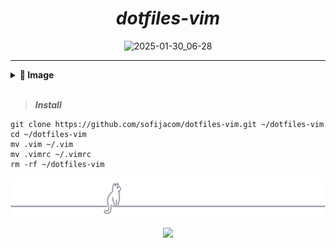 <div align="center">
  
# *dotfiles-vim*

</div>

<div align="center">
  
![2025-01-30_06-28](https://github.com/user-attachments/assets/d3d75893-1108-4e3a-ba45-7ff44c4ee956)

</div>

<hr>

<details>
<summary><b>🦋 Image</b></summary>

<br>

<div align="center">
  
![2025-01-29_03-24](https://github.com/user-attachments/assets/75c05359-92cd-463a-8d44-cc011a8e0553)

</div>

<div align="center">
  
![2025-01-29_00-00](https://github.com/user-attachments/assets/c3d03d46-f112-4d0b-9ccb-a5ec92df7361)

</div>

<div align="center">
  
![2025-01-25_01-12](https://github.com/user-attachments/assets/895a809c-5e0f-43d6-a08c-0f6da0da75c1)

</div>

<div align="center">

![2025-01-25_16-09](https://github.com/user-attachments/assets/ea43bfad-ee85-4779-9ecc-a3d72b13fb23)

</div>

</details>
<br>


> ***Install***

```
git clone https://github.com/sofijacom/dotfiles-vim.git ~/dotfiles-vim
cd ~/dotfiles-vim
mv .vim ~/.vim
mv .vimrc ~/.vimrc
rm -rf ~/dotfiles-vim
```

<p align="center">	
  <img src="https://github.com/sofijacom/sofijacom/blob/49e18fe1d7c2223884efd95af9370dcb84697427/icons_line/gray0_ctp_on_line.svg?sanitize=true" />
</p>

<p align="center">
	<a href="https://github.com/sofijacom/dotfiles-vim/blob/master/LICENSE"><img src="https://img.shields.io/static/v1.svg?style=for-the-badge&label=License&message=MIT&logoColor=d9e0ee&colorA=363a4f&colorB=b7bdf8"/></a>
</p>
